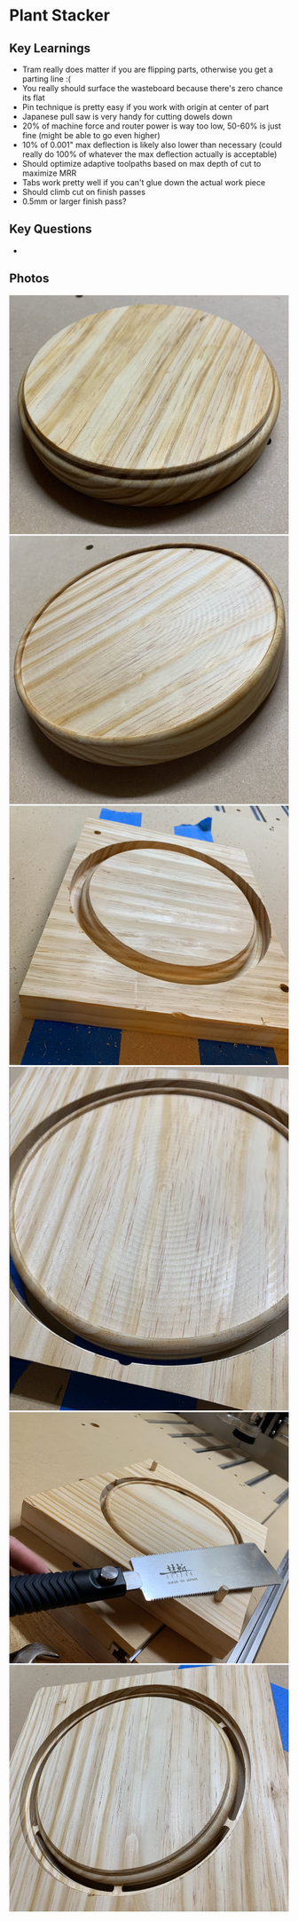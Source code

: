 # Plant Stacker

## Key Learnings
* Tram really does matter if you are flipping parts, otherwise you get a parting line :(
* You really should surface the wasteboard because there's zero chance its flat
* Pin technique is pretty easy if you work with origin at center of part
* Japanese pull saw is very handy for cutting dowels down
* 20% of machine force and router power is way too low, 50-60% is just fine (might be able to go even higher)
* 10% of 0.001" max deflection is likely also lower than necessary (could really do 100% of whatever the max deflection actually is acceptable)
* Should optimize adaptive toolpaths based on max depth of cut to maximize MRR
* Tabs work pretty well if you can't glue down the actual work piece
* Should climb cut on finish passes
* 0.5mm or larger finish pass?
## Key Questions
* 

## Photos
![img.png](img/plant-stacker/img3.png)
![img.png](img/plant-stacker/img4.png)
![img.png](img/plant-stacker/img1.png)
![img.png](img/plant-stacker/img2.png)
![img.png](img/plant-stacker/img5.png)
![img.png](img/plant-stacker/img6.png)
